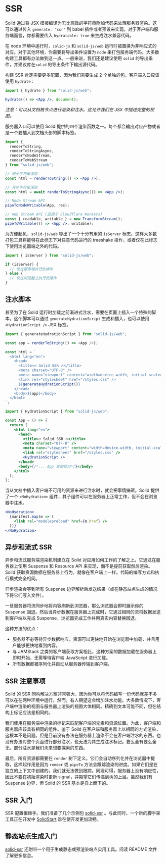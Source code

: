 # SSR

Solid 通过将 JSX 模板编译为无比高效的字符串附加代码来处理服务器渲染。这可以通过传入 `generate: "ssr"` 到 babel 插件或者预设来实现。对于客户端和服务端而言，你都需要传入 `hydratable: true` 来生成注水兼容代码。

在 node 环境中运行时，`solid-js` 和 `solid-js/web` 运行时被置换为非响应式的对应。对于其他环境，你需要将导出条件设置为 `node` 来打包服务端代码。大多数构建工具都有办法做到这一点。一般来说，我们还是建议使用 `solid` 的导出条件，并建议库在`solid` 的导出条件下输出源代码。

构建 SSR 肯定需要更多配置，因为我们需要生成 2 个单独的包。客户端入口应该使用 `hydrate`：

```jsx
import { hydrate } from "solid-js/web";

hydrate(() => <App />, document);
```

_注意：可以从文档根节点进行渲染和注水。这允许我们在 JSX 中描述完整的视图。_

服务器入口可以使用 Solid 提供的四个渲染函数之一。每个都会输出对应产物或者是一个要插入到文档头部的脚本标签。

```jsx
import {
  renderToString,
  renderToStringAsync,
  renderToNodeStream,
  renderToWebStream
} from "solid-js/web";

// 同步字符串渲染
const html = renderToString(() => <App />);

// 异步字符串渲染
const html = await renderToStringAsync(() => <App />);

// Node Stream API
pipeToNodeWritable(App, res);

// Web Stream API (适用于 Cloudflare Workers)
const { readable, writable } = new TransformStream();
pipeToWritable(() => <App />, writable);
```

为方便起见，`solid-js/web` 导出了一个十分有用的 `isServer` 标志。这样大多数打包工具将能够在此标志下对任意代码进行的 treeshake 操作，或者仅在此标志下使用浏览器端之外的代码。

```jsx
import { isServer } from "solid-js/web";

if (isServer) {
  // 仅在服务端执行此操作
} else {
  // 仅在浏览器上执行此操作
}
```

## 注水脚本

甚至为了在 Solid 运行时加载之前渐进式注水，需要在页面上插入一个特殊的脚本。这个脚本可以通过 `generateHydrationScript` 生成和插入，也可以使用 `<HydrationScript />` JSX 标签。

```js
import { generateHydrationScript } from "solid-js/web";

const app = renderToString(() => <App />);

const html = `
  <html lang="en">
    <head>
      <title>🔥 Solid SSR 🔥</title>
      <meta charset="UTF-8" />
      <meta name="viewport" content="width=device-width, initial-scale=1.0" />
      <link rel="stylesheet" href="/styles.css" />
      ${generateHydrationScript()}
    </head>
    <body>${app}</body>
  </html>
`;
```

```jsx
import { HydrationScript } from "solid-js/web";

const App = () => {
  return (
    <html lang="en">
      <head>
        <title>🔥 Solid SSR 🔥</title>
        <meta charset="UTF-8" />
        <meta name="viewport" content="width=device-width, initial-scale=1.0" />
        <link rel="stylesheet" href="/styles.css" />
        <HydrationScript />
      </head>
      <body>{/*... App 其他部分*/}</body>
    </html>
  );
};
```

当从文档中插入客户端不可用的资源来进行注水时，就会把事情搞砸。Solid 提供了一个 `<NoHydration>` 组件，其子组件可以在服务器上正常工作，但不会在浏览器中注水。

```jsx
<NoHydration>
  {manifest.map(m => (
    <link rel="modulepreload" href={m.href} />
  ))}
</NoHydration>
```

## 异步和流式 SSR

异步和流式服务端渲染机制建立在 Solid 对应用如何工作的了解之上。它通过在服务器上使用 Suspense 和 Resource API 来实现，而不是提前获取然后渲染。Solid 获取资源数据在服务器上行为，就像在客户端上一样。代码的编写方式和执行模式完全相同。

异步渲染会等到所有 Suspense 边界解析后发送结果（或在静态站点生成的情况下将它们写入文件）。

一旦服务器将流同步地将内容刷新到浏览器，那么浏览器会即时展示你的 Suspense 回退。然后当异步数据在服务器上完成时，它通过相同的流将数据发送到客户端以完成 Suspense，浏览器完成工作并用真实内容替换回退。

这种方法的优点：

- 服务器不必等待异步数据响应。资源可以更快地开始在浏览器中加载，并且用户能够更快地看到内容。
- 与 JAMStack 之类的客户端获取方案相比，这种方案的数据加载在服务器上即时开始，无需等待客户端 JavaScript 进行加载。
- 所有数据都被序列化并自动从服务器传输到客户端。

## SSR 注意事项

Solid 的 SSR 同构解决方案非常强大，因为你可以将代码编写一份代码就差不多可以在在两种环境中运行。然而，有人期望这会增加注水功能。大多数情况下，客户端中渲染的视图与服务器上渲染的视图大体相同。精确到文本可能不同，但在结构上标记应该是相同的。

我们使用在服务端中渲染的标记来匹配客户端的元素和资源位置。为此，客户端和服务器应该具有相同的组件。鉴于 Solid 在客户端和服务器上以相同的方式渲染，这根本不是问题。但是目前没有办法在服务器上渲染不会在客户端注水的东西。也没有办法对整个页面进行部分注水，也无法为其生成注水标记。要么全有要么全无。部分注水是我们未来想要探索的东西。

最后，所有资源都需要在 `render` 树下定义。它们会自动序列化并在浏览器中提取，这样起作用是因为 `render` 或 `pipeTo` 方法会跟踪渲染的进度。如果它们是在独立的上下文中创建的，我们就无法做到跟踪。同理可得，服务器上没有响应性，因此不要在初始渲染时更新 signal，并期望它们传递到树的上层。虽然我们有 Suspense 边界，但 Solid 的 SSR 基本是自上而下的。

## SSR 入门

SSR 配置很棘手。我们准备了几个示例包 [solid-ssr](https://github.com/solidjs/solid/blob/main/packages/solid-ssr) 。与此同时，一个新的脚手架工具正在开发中 [SolidStart](https://github.com/solidjs/solid-start) 旨在使开发更加流畅。

## 静态站点生成入门

[solid-ssr](https://github.com/solidjs/solid/blob/main/packages/solid-ssr) 还附带一个用于生成静态或预渲染站点实用工具。阅读 README 文件了解更多信息。
